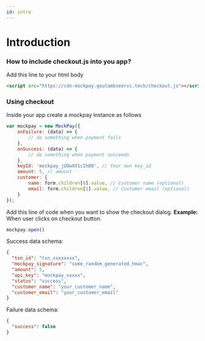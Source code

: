 ```yaml
---
id: intro
---
```


# Introduction

### How to include checkout.js into you app?
Add this line to your html body
```html
<script src="https://cdn-mockpay.goutambseervi.tech/checkout.js"></script>
```

### Using checkout
Inside your app create a mockpay instance as follows
```javascript
var mockpay = new MockPay({
    onFailure: (data) => {
        // do something when payment fails
    },
    onSuccess: (data) => {
        // do something when payment succeeds
    },
    keyId: 'mockpay_jUOwXX1cIh80', // Your own key_id
    amount: 5, // amount
    customer: {
        name: form.children[0].value, // Customer name (optional)
        email: form.children[1].value, // Customer email (optional)
    }
});
```

Add this line of code when you want to show the checkout dialog.
**Example:** When user clicks on checkout button.
```javascript
mockpay.open()
```

Success data schema:
```json
{
  "txn_id": "txn_xxxxxxxx",
  "mockpay_signature": "some_random_generated_hmac",
  "amount": 5,
  "api_key": "mockpay_xxxxx",
  "status": "success",
  "customer_name": "your_customer_name",
  "customer_email": "your_customer_email"
}
```

Failure data schema:
```json
{
  "success": false
}
```
